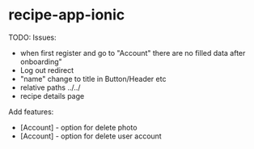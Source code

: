 # recipe-app-ionic

TODO:
Issues:
- when first register and go to "Account" there are no filled data after onboarding"
- Log out redirect
- "name" change to title in Button/Header etc
- relative paths ../../
- recipe details page 

Add features:
- [Account] - option for delete photo
- [Account] - option for delete user account
